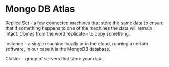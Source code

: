 # Mongo DB Atlas



Replica Set - a few connected machines that store the same data to ensure that if something happens to one of the machines the data will remain intact. Comes from the word replicate - to copy something.

Instance - a single machine locally or in the cloud, running a certain software, in our case it is the MongoDB database.

Cluster - group of servers that store your data.

